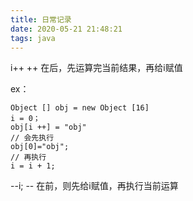 ```yaml
---
title: 日常记录
date: 2020-05-21 21:48:21
tags: java
---
```



i++
++ 在后，先运算完当前结果，再给i赋值

ex：
``` 
Object [] obj = new Object [16]
i = 0；
obj[i ++] = "obj"
// 会先执行
obj[0]="obj";
// 再执行
i = i + 1;

```
--i;
-- 在前，则先给i赋值，再执行当前运算
 
